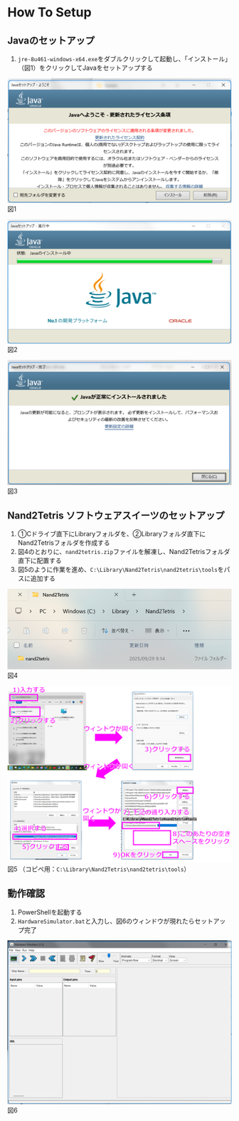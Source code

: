 # How To Setup

## Javaのセットアップ

1. `jre-8u461-windows-x64.exe`をダブルクリックして起動し、「インストール」（図1）をクリックしてJavaをセットアップする

![](materials/Pasted%20image%2020250929091256.png)  図1


![](materials/Pasted%20image%2020250929091316.png)  図2

![](materials/Pasted%20image%2020250929091345.png)  図3

## Nand2Tetris ソフトウェアスイーツのセットアップ
1. ①Cドライブ直下にLibraryフォルダを、②Libraryフォルダ直下にNand2Tetrisフォルダを作成する
2. 図4のとおりに、`nand2tetris.zip`ファイルを解凍し、Nand2Tetrisフォルダ直下に配置する
3. 図5のように作業を進め、`C:\Library\Nand2Tetris\nand2tetris\tools`をパスに追加する

![](materials/Pasted%20image%2020250929091931.png)  図4


![](materials/Pasted%20image%2020250929093845.png)  図5 （コピペ用：`C:\Library\Nand2Tetris\nand2tetris\tools`）

## 動作確認
1. PowerShellを起動する
2. `HardwareSimulator.bat`と入力し、図6のウィンドウが現れたらセットアップ完了

![](materials/Pasted%20image%2020250929094124.png)  図6